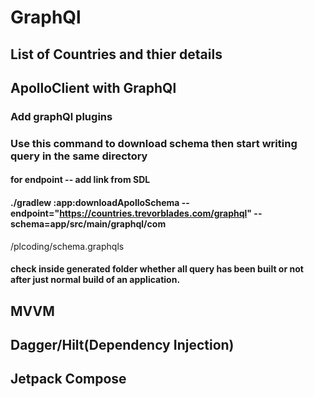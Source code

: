 # GraphQl
## List of Countries and thier details
## ApolloClient with GraphQl
### Add graphQl plugins
### Use this command to download schema then start writing query in the same directory
#### for endpoint -- add link from SDL
####  ./gradlew :app:downloadApolloSchema --endpoint="https://countries.trevorblades.com/graphql" --schema=app/src/main/graphql/com
/plcoding/schema.graphqls
#### check inside generated folder whether all query has been built or not after just normal build of an application. 
## MVVM
## Dagger/Hilt(Dependency Injection)
## Jetpack Compose
